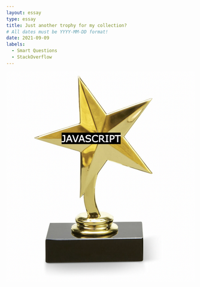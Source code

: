 ```yaml
---
layout: essay
type: essay
title: Just another trophy for my collection?
# All dates must be YYYY-MM-DD format!
date: 2021-09-09
labels:
  - Smart Questions
  - StackOverflow
---
```


<img class="ui medium right floated rounded image" src="../images/star.png">
